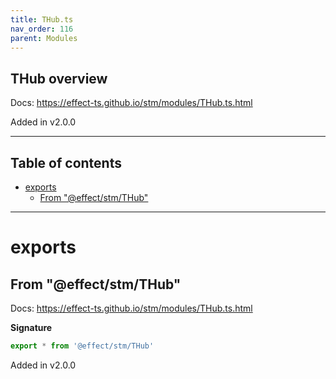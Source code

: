 ```yaml
---
title: THub.ts
nav_order: 116
parent: Modules
---
```


## THub overview

Docs: https://effect-ts.github.io/stm/modules/THub.ts.html

Added in v2.0.0

---

<h2 class="text-delta">Table of contents</h2>

- [exports](#exports)
  - [From "@effect/stm/THub"](#from-effectstmthub)

---

# exports

## From "@effect/stm/THub"

Docs: https://effect-ts.github.io/stm/modules/THub.ts.html

**Signature**

```ts
export * from '@effect/stm/THub'
```

Added in v2.0.0
